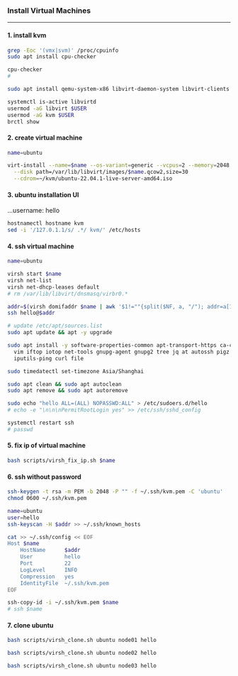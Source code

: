 ### Install Virtual Machines
---

#### 1. install kvm
```bash
grep -Eoc '(vmx|svm)' /proc/cpuinfo
sudo apt install cpu-checker

cpu-checker
# 

sudo apt install qemu-system-x86 libvirt-daemon-system libvirt-clients bridge-utils virtinst virt-manager

systemctl is-active libvirtd
usermod -aG libvirt $USER
usermod -aG kvm $USER
brctl show
```

#### 2. create virtual machine
```bash
name=ubuntu

virt-install --name=$name --os-variant=generic --vcpus=2 --memory=2048 \
  --disk path=/var/lib/libvirt/images/$name.qcow2,size=30              \
  --cdrom=~/kvm/ubuntu-22.04.1-live-server-amd64.iso
```

#### 3. ubuntu installation UI
...username: hello
```bash
hostnamectl hostname kvm
sed -i '/127.0.1.1/s/ .*/ kvm/' /etc/hosts
```

#### 4. ssh virtual machine
```bash
name=ubuntu

virsh start $name
virsh net-list
virsh net-dhcp-leases default
# rm /var/lib/libvirt/dnsmasq/virbr0.*

addr=$(virsh domifaddr $name | awk '$1!=""{split($NF, a, "/"); addr=a[1]} END{print addr}')
ssh hello@$addr

# update /etc/apt/sources.list
sudo apt update && apt -y upgrade

sudo apt install -y software-properties-common apt-transport-https ca-certificates \
  vim iftop iotop net-tools gnupg-agent gnupg2 tree jq at autossh pigz        \
  iputils-ping curl file

sudo timedatectl set-timezone Asia/Shanghai

sudo apt clean && sudo apt autoclean
sudo apt remove && sudo apt autoremove

sudo echo "hello ALL=(ALL) NOPASSWD:ALL" > /etc/sudoers.d/hello 
# echo -e "\n\n\nPermitRootLogin yes" >> /etc/ssh/sshd_config

systemctl restart ssh
# passwd
```

#### 5. fix ip of virtual machine
```bash
bash scripts/virsh_fix_ip.sh $name
```

#### 6. ssh without password
```bash
ssh-keygen -t rsa -m PEM -b 2048 -P "" -f ~/.ssh/kvm.pem -C 'ubuntu'
chmod 0600 ~/.ssh/kvm.pem

name=ubuntu
user=hello
ssh-keyscan -H $addr >> ~/.ssh/known_hosts

cat >> ~/.ssh/config << EOF
Host $name
    HostName      $addr
    User          hello
    Port          22
    LogLevel      INFO
    Compression   yes
    IdentityFile  ~/.ssh/kvm.pem
EOF

ssh-copy-id -i ~/.ssh/kvm.pem $name
# ssh $name
```

#### 7. clone ubuntu
```bash
bash scripts/virsh_clone.sh ubuntu node01 hello

bash scripts/virsh_clone.sh ubuntu node02 hello

bash scripts/virsh_clone.sh ubuntu node03 hello
```
